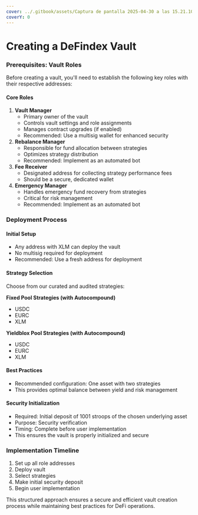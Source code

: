 ```yaml
---
cover: ../.gitbook/assets/Captura de pantalla 2025-04-30 a las 15.21.10.png
coverY: 0
---
```


# Creating a DeFindex Vault

### Prerequisites: Vault Roles

Before creating a vault, you'll need to establish the following key roles with their respective addresses:

#### Core Roles

1. **Vault Manager**
   * Primary owner of the vault
   * Controls vault settings and role assignments
   * Manages contract upgrades (if enabled)
   * Recommended: Use a multisig wallet for enhanced security
2. **Rebalance Manager**
   * Responsible for fund allocation between strategies
   * Optimizes strategy distribution
   * Recommended: Implement as an automated bot
3. **Fee Receiver**
   * Designated address for collecting strategy performance fees
   * Should be a secure, dedicated wallet
4. **Emergency Manager**
   * Handles emergency fund recovery from strategies
   * Critical for risk management
   * Recommended: Implement as an automated bot

### Deployment Process

#### Initial Setup

* Any address with XLM can deploy the vault
* No multisig required for deployment
* Recommended: Use a fresh address for deployment

#### Strategy Selection

Choose from our curated and audited strategies:

**Fixed Pool Strategies (with Autocompound)**

* USDC
* EURC
* XLM

**Yieldblox Pool Strategies (with Autocompound)**

* USDC
* EURC
* XLM

#### Best Practices

* Recommended configuration: One asset with two strategies
* This provides optimal balance between yield and risk management

#### Security Initialization

* Required: Initial deposit of 1001 stroops of the chosen underlying asset
* Purpose: Security verification
* Timing: Complete before user implementation
* This ensures the vault is properly initialized and secure

### Implementation Timeline

1. Set up all role addresses
2. Deploy vault
3. Select strategies
4. Make initial security deposit
5. Begin user implementation

This structured approach ensures a secure and efficient vault creation process while maintaining best practices for DeFi operations.
